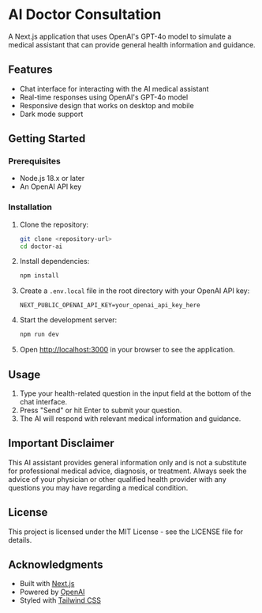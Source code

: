 # AI Doctor Consultation

A Next.js application that uses OpenAI's GPT-4o model to simulate a medical assistant that can provide general health information and guidance.

## Features

- Chat interface for interacting with the AI medical assistant
- Real-time responses using OpenAI's GPT-4o model
- Responsive design that works on desktop and mobile
- Dark mode support

## Getting Started

### Prerequisites

- Node.js 18.x or later
- An OpenAI API key

### Installation

1. Clone the repository:

   ```bash
   git clone <repository-url>
   cd doctor-ai
   ```

2. Install dependencies:

   ```bash
   npm install
   ```

3. Create a `.env.local` file in the root directory with your OpenAI API key:

   ```
   NEXT_PUBLIC_OPENAI_API_KEY=your_openai_api_key_here
   ```

4. Start the development server:

   ```bash
   npm run dev
   ```

5. Open [http://localhost:3000](http://localhost:3000) in your browser to see the application.

## Usage

1. Type your health-related question in the input field at the bottom of the chat interface.
2. Press "Send" or hit Enter to submit your question.
3. The AI will respond with relevant medical information and guidance.

## Important Disclaimer

This AI assistant provides general information only and is not a substitute for professional medical advice, diagnosis, or treatment. Always seek the advice of your physician or other qualified health provider with any questions you may have regarding a medical condition.

## License

This project is licensed under the MIT License - see the LICENSE file for details.

## Acknowledgments

- Built with [Next.js](https://nextjs.org/)
- Powered by [OpenAI](https://openai.com/)
- Styled with [Tailwind CSS](https://tailwindcss.com/)
